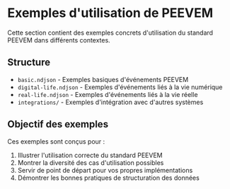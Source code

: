 # Exemples d'utilisation de PEEVEM

Cette section contient des exemples concrets d'utilisation du standard PEEVEM dans différents contextes.

## Structure

- `basic.ndjson` - Exemples basiques d'événements PEEVEM
- `digital-life.ndjson` - Exemples d'événements liés à la vie numérique
- `real-life.ndjson` - Exemples d'événements liés à la vie réelle
- `integrations/` - Exemples d'intégration avec d'autres systèmes

## Objectif des exemples

Ces exemples sont conçus pour :

1. Illustrer l'utilisation correcte du standard PEEVEM
2. Montrer la diversité des cas d'utilisation possibles
3. Servir de point de départ pour vos propres implémentations
4. Démontrer les bonnes pratiques de structuration des données
